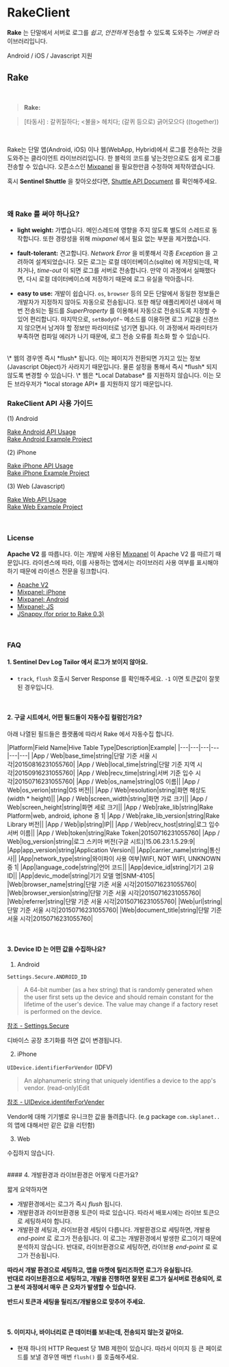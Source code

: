 # RakeClient

**Rake** 는 단말에서 서버로 로그를 *쉽고*, *안전하게* 전송할 수 있도록 도와주는 *가벼운* 라이브러리입니다. 

Android / iOS / Javascript 지원


## Rake

<br/>

> **Rake:** 

> [타동사]
> : 갈퀴질하다; <불을> 헤치다; (갈퀴 등으로) 긁어모으다 ((together))

<br/>

Rake는 단말 앱(Android, iOS) 이나 웹(WebApp, Hybrid)에서 로그를 전송하는 것을 도와주는 클라이언트 라이브러리입니다. 한 블럭의 코드를 넣는것만으로도 쉽게 로그를 전송할 수 있습니다. 오픈소스인 [Mixpanel](https://github.com/mixpanel) 을 필요한만큼 수정하여 제작하였습니다.

혹시 **Sentinel Shuttle** 을 찾아오셨다면, [Shuttle API Document](https://github.com/skpdi/sentinel-document/wiki/Sentinel-Shuttle) 를 확인해주세요.

<br/>

### 왜 Rake 를 써야 하나요?

- **light weight:** 가볍습니다. 메인스레드에 영향을 주지 않도록 별도의 스레드로 동작합니다. 또한 경량성을 위해 *mixpanel* 에서 필요 없는 부분을 제거했습니다.

- **fault-tolerant:** 견고합니다. *Network Error* 을 비롯해서 각종 *Exception* 을 고려하여 설계되었습니다. 모든 로그는 로컬 데이터베이스(sqlite) 에 저장되는데, 꽉차거나, *time-out* 이 되면 로그를 서버로 전송합니다. 만약 이 과정에서 실패했다면, 다시 로컬 데이터베이스에 저장하기 때문에 로그 유실을 막아줍니다.

- **easy to use:** 개발이 쉽습니다. `os`, `browser` 등의 모든 단말에서 동일한 정보들은 개발자가 지정하지 않아도 자동으로 전송됩니다. 또한 해당 애플리케이션 내에서 매번 전송되는 필드를 *SuperProperty* 를 이용해서 자동으로 전송되도록 지정할 수 있어 편리합니다.  마지막으로, `setBodyOf~` 메소드를 이용하면 로그 키값을 신경쓰지 않으면서 남겨야 할 정보만 파라미터로 넘기면 됩니다. 이 과정에서 파라미터가 부족하면 컴파일 에러가 나기 때문에, 로그 전송 오류를 최소화 할 수 있습니다.

<br/>  
\* 웹의 경우엔 즉시 *flush* 됩니다. 이는 페이지가 전환되면 가지고 있는 정보(Javascript Object)가 사라지기 때문입니다. 물론 설정을 통해서 즉시 *flush* 되지 않도록 변경할 수 있습니다.  
\* 웹은 *Local Database* 를 지원하지 않습니다. 이는 모든 브라우저가 *local storage API* 를 지원하지 않기 때문입니다.

<br/>

### RakeClient API 사용 가이드

(1) Android

[Rake Android API Usage](https://github.com/skpdi/rake-document/wiki/1.-Rake-Android)  
[Rake Android Example Project](https://github.com/skpdi/rake-android-example)

(2) iPhone

[Rake iPhone API Usage](https://github.com/skpdi/rake-document/wiki/2.-Rake-iPhone)  
[Rake iPhone Example Project](https://github.com/skpdi/rake-iphone-example)

(3) Web (Javascript)

[Rake Web API Usage](https://github.com/skpdi/rake-document/wiki/3.-Rake-Web)  
[Rake Web Example Project](https://github.com/skpdi/rake-web/tree/master/example)

<br/>

### License

**Apache V2** 를 따릅니다. 이는 개발에 사용된 [Mixpanel](https://github.com/mixpanel) 이 Apache V2 를 따르기 때문입니다. 라이센스에 따라, 이를 사용하는 앱에서는 라이브러리 사용 여부를 표시해야 하기 때문에 라이센스 전문을 링크합니다.

- [Apache V2](http://www.apache.org/licenses/LICENSE-2.0.html)
- [Mixpanel: iPhone](https://github.com/mixpanel/mixpanel-iphone/blob/master/LICENSE)
- [Mixpanel: Android](https://github.com/mixpanel/mixpanel-android/blob/master/LICENSE)
- [Mixpanel: JS](https://github.com/mixpanel/mixpanel-js/blob/master/LICENSE)
- [JSnappy (for prior to Rake 0.3)](https://code.google.com/p/jsnappy/source/browse/trunk/LICENCE.txt)

<br/>

### FAQ

#### 1. Sentinel Dev Log Tailor 에서 로그가 보이지 않아요.

- `track`, `flush` 호출시 Server Response 를 확인해주세요. `-1` 이면 토큰값이 잘못된 경우입니다. 

<br/>

#### 2. 구글 시트에서, 어떤 필드들이 자동수집 컬럼인가요?

아래 나열된 필드들은 플랫폼에 따라서 Rake 에서 자동수집 합니다.

|Platform|Field Name|Hive Table Type|Description|Example|
|---|---|---|---|---|---|
|App / Web|base_time|string|단말 기준 서울 시각|20150816231055760|
|App / Web|local_time|string|단말 기준 지역 시각|20150916231055760|
|App / Web|recv_time|string|서버 기준 입수 시각|20150716231055760|
|App / Web|os_name|string|OS 이름||
|App / Web|os_verion|string|OS 버전||
|App / Web|resolution|string|화면 해상도 (width * height)||
|App / Web|screen_width|string|화면 가로 크기||
|App / Web|screen_height|string|화면 세로 크기||
|App / Web|rake_lib|string|Rake Platform|web, android, iphone 중 1|
|App / Web|rake_lib_version|string|Rake Library 버전||
|App / Web|ip|string|IP||
|App / Web|recv_host|string|로그 입수 서버 이름||
|App / Web|token|string|Rake Token|20150716231055760|
|App / Web|log_version|string|로그 스키마 버전(구글 시트)|15.06.23:1.5.29:9|
|App|app_version|string|Application Version||
|App|carrier_name|string|통신사||
|App|network_type|string|와이파이 사용 여부|WIFI, NOT WIFI, UNKNOWN 중 1|
|App|language_code|string|언어 코드||
|App|device_id|string|기기 고유 ID||
|App|devic_model|string|기기 모델 명|SNM-4105|
|Web|browser_name|string|단말 기준 서울 시각|20150716231055760|
|Web|browser_version|string|단말 기준 서울 시각|20150716231055760|
|Web|referrer|string|단말 기준 서울 시각|20150716231055760|
|Web|url|string|단말 기준 서울 시각|20150716231055760|
|Web|document_title|string|단말 기준 서울 시각|20150716231055760| 

<br/>

#### 3. Device ID 는 어떤 값을 수집하나요?

1. Android 

`Settings.Secure.ANDROID_ID`

> A 64-bit number (as a hex string) that is randomly generated when the user first sets up the device and should remain constant for the lifetime of the user's device. The value may change if a factory reset is performed on the device.

[참조 - Settings.Secure](http://developer.android.com/reference/android/provider/Settings.Secure.html#ANDROID_ID)

디바이스 공장 초기화를 하면 값이 변경됩니다.

2. iPhone

`UIDevice.identifierForVendor` (IDFV)

> An alphanumeric string that uniquely identifies a device to the app's vendor. (read-only)Edit

[참조 - UIDevice.identiferForVender](https://developer.apple.com/library/ios/documentation/uikit/reference/UIDevice_Class/Reference/UIDevice.html#//apple_ref/occ/instp/UIDevice/identifierForVendor)

Vendor에 대해 기기별로 유니크한 값을 돌려줍니다. (e.g package `com.skplanet..` 의 앱에 대해서만 같은 값을 리턴함)

3. Web

수집하지 않습니다.


<br/>
#### 4. 개발환경과 라이브환경은 어떻게 다른가요?

짧게 요약하자면

- 개발환경에서는 로그가 즉시 *flush* 됩니다.
- 개발환경과 라이브환경용 토큰이 따로 있습니다. 따라서 배포시에는 라이브 토큰으로 세팅하셔야 합니다.
- 개발환경 세팅과, 라이브환경 세팅이 다릅니다. 개발환경으로 세팅하면, 개발용 *end-point* 로 로그가 전송됩니다. 이 로그는 개발환경에서 발생한 로그이기 때문에 분석하지 않습니다. 반대로, 라이브환경으로 세팅하면, 라이브용 *end-point* 로 로그가 전송됩니다.

**따라서 개발 환경으로 세팅하고, 앱을 마켓에 릴리즈하면 로그가 유실됩니다.**  
**반대로 라이브환경으로 세팅하고, 개발을 진행하면 잘못된 로그가 실서버로 전송되어, 로그 분석 과정에서 매우 큰 오차가 발생할 수 있습니다.**
  
**반드시 토큰과 세팅을 릴리즈/개발용으로 맞추어 주세요.**

<br/>

#### 5. 이미지나, 바이너리로 큰 데이터를 보내는데, 전송되지 않는것 같아요.

- 현재 하나의 HTTP Request 당 1MB 제한이 있습니다. 따라서 이미지 등 큰 페이로드를 보낼 경우엔 매번 `flush()` 를 호출해주세요.

<br/>

